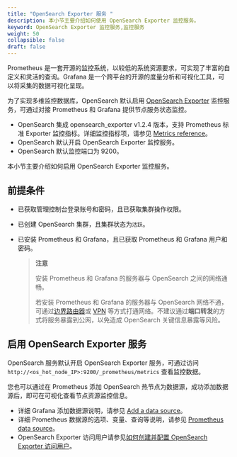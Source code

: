 ```yaml
---
title: "OpenSearch Exporter 服务 "
description: 本小节主要介绍如何使用 OpenSearch Exporter 监控服务。 
keyword: OpenSearch Exporter 监控服务,监控服务
weight: 50
collapsible: false
draft: false
---
```



Prometheus 是一套开源的监控系统，以较低的系统资源要求，可实现了丰富的自定义和灵活的查询。Grafana 是一个跨平台的开源的度量分析和可视化工具，可以将采集的数据可视化呈现。

为了实现多维监控数据库，OpenSearch 默认启用 [OpenSearch Exporter](https://github.com/aparo/opensearch-prometheus-exporter) 监控服务，可通过对接 Prometheus 和 Grafana 提供节点服务状态监控。

- OpenSearch 集成 opensearch_exporter v1.2.4 版本，支持 Prometheus 标准 Exporter 监控指标。详细监控指标项，请参见 [Metrics reference](https://opensearch.org/docs/latest/monitoring-plugins/pa/reference/)。
- OpenSearch 默认开启 OpenSearch Exporter 监控服务。
- OpenSearch 默认监控端口为 9200。

本小节主要介绍如何启用 OpenSearch Exporter 监控服务。

## 前提条件

- 已获取管理控制台登录账号和密码，且已获取集群操作权限。
- 已创建 OpenSearch 集群，且集群状态为`活跃`。
- 已安装 Prometheus 和 Grafana，且已获取 Prometheus 和 Grafana 用户和密码。

   > **注意**
   > 
   > 安装 Prometheus 和 Grafana 的服务器与 OpenSearch 之间的网络通畅。
   > 
   > 若安装 Prometheus 和 Grafana 的服务器与 OpenSearch 网络不通，可通过[边界路由器](/network/border_router/)或 [VPN](/network/vpc/manual/vpn/) 等方式打通网络。不建议通过**端口转发**的方式将服务暴露到公网，以免造成 OpenSearch 关键信息暴露等风险。

## 启用 OpenSearch Exporter 服务

OpenSearch 服务默认开启 OpenSearch Exporter 服务，可通过访问 `http://<os_hot_node_IP>:9200/_prometheus/metrics` 查看监控数据。

您也可以通过在 Prometheus 添加 OpenSearch 热节点为数据源，成功添加数据源后，即可在可视化查看节点资源监控信息。

- 详细 Grafana 添加数据源说明，请参见 [Add a data source](https://grafana.com/docs/grafana/latest/datasources/add-a-data-source/)。
- 详细 Prometheus 数据源的选项、变量、查询等说明，请参见 [Prometheus data source](https://grafana.com/docs/grafana/latest/datasources/prometheus/)。
- OpenSearch Exporter 访问用户请参见[如何创建并配置 OpenSearch Exporter 访问用户](/bigdata/opensearch/faq/opensearch_exporter/)。
